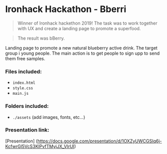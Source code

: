 # Ironhack Hackathon - Bberri

> Winner of Ironhack hackethon 2019! The task was to work together with UX and create a landing page to promote a superfood. 


> The result was bBerry.

Landing page to promote a new natural blueberry active drink. The target group i young people. The main action is to get people to sign upp to send them free samples.

### Files included:

- `index.html`
- `style.css`
- `main.js`

### Folders included:

- `./assets` (add images, fonts, etc...)

### Presentation link:

[Presentation] (<https://docs.google.com/presentation/d/1OXZyUWCGSIq6j-KcfwrGl5VcS3KlPvfTMyjJX_VIrUI>)